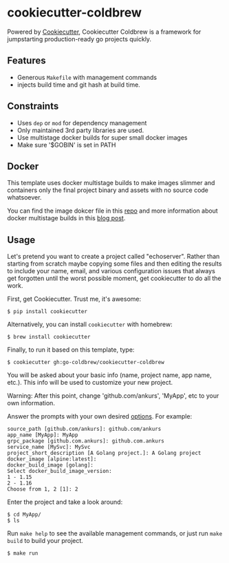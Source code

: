 # cookiecutter-coldbrew

Powered by [Cookiecutter](https://github.com/audreyr/cookiecutter), Cookiecutter Coldbrew is a framework for jumpstarting production-ready go projects quickly.

## Features

- Generous `Makefile` with management commands
- injects build time and git hash at build time.

## Constraints

- Uses `dep` or `mod` for dependency management
- Only maintained 3rd party libraries are used.
- Use multistage docker builds for super small docker images
- Make sure '$GOBIN' is set in PATH

## Docker

This template uses docker multistage builds to make images slimmer and containers only the final project binary and assets with no source code whatsoever.

You can find the image dokcer file in this [repo](https://github.com/lacion/alpine-golang-buildimage) and more information about docker multistage builds in this [blog post](https://www.critiqus.com/post/multi-stage-docker-builds/).

## Usage

Let's pretend you want to create a project called "echoserver". Rather than starting from scratch maybe copying 
some files and then editing the results to include your name, email, and various configuration issues that always 
get forgotten until the worst possible moment, get cookiecutter to do all the work.

First, get Cookiecutter. Trust me, it's awesome:
```console
$ pip install cookiecutter
```

Alternatively, you can install `cookiecutter` with homebrew:
```console
$ brew install cookiecutter
```

Finally, to run it based on this template, type:
```console
$ cookiecutter gh:go-coldbrew/cookiecutter-coldbrew
```

You will be asked about your basic info (name, project name, app name, etc.). This info will be used to customize your new project.

Warning: After this point, change 'github.com/ankurs', 'MyApp', etc to your own information.

Answer the prompts with your own desired [options](). For example:
```console
source_path [github.com/ankurs]: github.com/ankurs
app_name [MyApp]: MyApp
grpc_package [github.com.ankurs]: github.com.ankurs
service_name [MySvc]: MySvc
project_short_description [A Golang project.]: A Golang project
docker_image [alpine:latest]:
docker_build_image [golang]:
Select docker_build_image_version:
1 - 1.15
2 - 1.16
Choose from 1, 2 [1]: 2
```

Enter the project and take a look around:
```console
$ cd MyApp/
$ ls
```

Run `make help` to see the available management commands, or just run `make build` to build your project.
```console
$ make run
```


